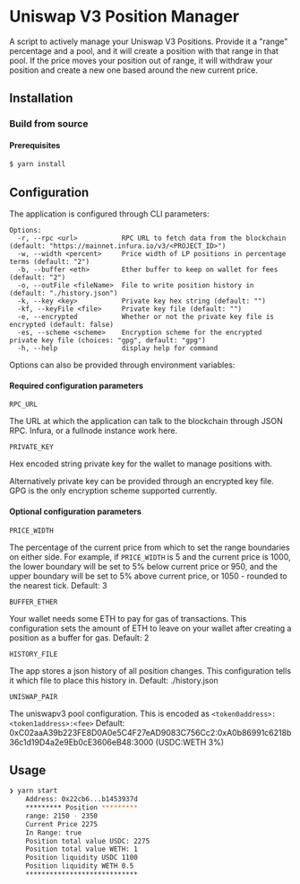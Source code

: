 # Uniswap V3 Position Manager

A script to actively manage your Uniswap V3 Positions. Provide it a "range" percentage and a pool, and it will
create a position with that range in that pool. If the price moves your position out of range, it will withdraw
your position and create a new one based around the new current price.

## Installation

### Build from source

#### Prerequisites

```js
$ yarn install
```

## Configuration

The application is configured through CLI parameters:

```
Options:
  -r, --rpc <url>           RPC URL to fetch data from the blockchain (default: "https://mainnet.infura.io/v3/<PROJECT_ID>")
  -w, --width <percent>     Price width of LP positions in percentage terms (default: "2")
  -b, --buffer <eth>        Ether buffer to keep on wallet for fees (default: "2")
  -o, --outFile <fileName>  File to write position history in (default: "./history.json")
  -k, --key <key>           Private key hex string (default: "")
  -kf, --keyFile <file>     Private key file (default: "")
  -e, --encrypted           Whether or not the private key file is encrypted (default: false)
  -es, --scheme <scheme>    Encryption scheme for the encrypted private key file (choices: "gpg", default: "gpg")
  -h, --help                display help for command
```

Options can also be provided through environment variables:

#### Required configuration parameters

`RPC_URL`

The URL at which the application can talk to the blockchain through JSON RPC. Infura, or a fullnode instance work here.

`PRIVATE_KEY`

Hex encoded string private key for the wallet to manage positions with.

Alternatively private key can be provided through an encrypted key file. GPG is the only encryption scheme supported currently.

#### Optional configuration parameters

`PRICE_WIDTH`

The percentage of the current price from which to set the range boundaries on either side.
For example, if `PRICE_WIDTH` is 5 and the current price is 1000, the lower boundary will be set to 5% below current price
or 950, and the upper boundary will be set to 5% above current price, or 1050 - rounded to the nearest tick.
Default: 3

`BUFFER_ETHER`

Your wallet needs some ETH to pay for gas of transactions. This configuration sets the amount of ETH to leave on your wallet
after creating a position as a buffer for gas.
Default: 2

`HISTORY_FILE`

The app stores a json history of all position changes. This configuration tells it which file to place this history in.
Default: ./history.json

`UNISWAP_PAIR`

The uniswapv3 pool configuration. This is encoded as `<token0address>:<token1address>:<fee>`
Default: 0xC02aaA39b223FE8D0A0e5C4F27eAD9083C756Cc2:0xA0b86991c6218b36c1d19D4a2e9Eb0cE3606eB48:3000 (USDC:WETH 3%)

## Usage

```sh
❯ yarn start
    Address: 0x22cb6...b1453937d
    ********* Position *********
    range: 2150 - 2350
    Current Price 2275
    In Range: true
    Position total value USDC: 2275
    Position total value WETH: 1
    Position liquidity USDC 1100
    Position liquidity WETH 0.5
    ****************************
```
